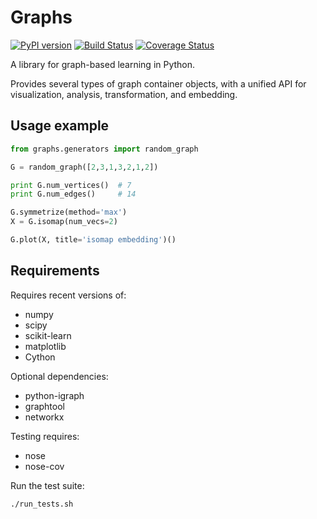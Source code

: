 # Graphs

[![PyPI version](https://badge.fury.io/py/graphs.svg)](http://badge.fury.io/py/graphs)
[![Build Status](https://travis-ci.org/all-umass/graphs.svg?branch=master)](https://travis-ci.org/all-umass/graphs)
[![Coverage Status](https://coveralls.io/repos/all-umass/graphs/badge.svg?branch=master&service=github)](https://coveralls.io/github/all-umass/graphs?branch=master)

A library for graph-based learning in Python.

Provides several types of graph container objects,
with a unified API for visualization, analysis, transformation,
and embedding.

## Usage example

```python
from graphs.generators import random_graph

G = random_graph([2,3,1,3,2,1,2])

print G.num_vertices()  # 7
print G.num_edges()     # 14

G.symmetrize(method='max')
X = G.isomap(num_vecs=2)

G.plot(X, title='isomap embedding')()
```

## Requirements

Requires recent versions of:

  * numpy
  * scipy
  * scikit-learn
  * matplotlib
  * Cython

Optional dependencies:

  * python-igraph
  * graphtool
  * networkx

Testing requires:

  * nose
  * nose-cov

Run the test suite:

```
./run_tests.sh
```
